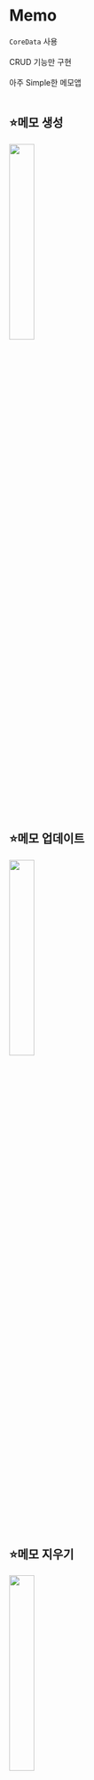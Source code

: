 # Memo

`CoreData` 사용
<br>
<br>
CRUD 기능만 구현
<br>
<br>
아주 Simple한 메모앱
<br>
<br>
<h2> ⭐️메모 생성 </h2>
<p align="left">
<img src = "https://github.com/thingineeer/memoApp/assets/88179341/44a31ea2-c13f-4733-a204-35e26e1d731a" width="30%" height="30%" >
</p>
<br>
<h2> ⭐️메모 업데이트 </h2>
<p align="left">
<img src = "https://github.com/thingineeer/memoApp/assets/88179341/e78960a2-dc07-4da8-8565-aec37cbea208" width="30%" height="30%" >
</p>
<br>
<h2> ⭐️메모 지우기 </h2>
<p align="left">
<img src = "https://github.com/thingineeer/memoApp/assets/88179341/6f228221-8116-4dd3-82b7-b63bbbea8f8c" width="30%" height="30%" >
</p>
<br>


